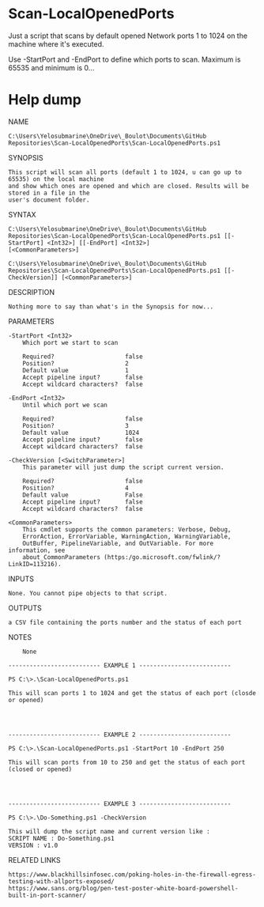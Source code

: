 # Scan-LocalOpenedPorts

Just a script that scans by default opened Network ports 1 to 1024 on the machine where it's executed.

Use -StartPort and -EndPort to define which ports to scan. Maximum is 65535 and minimum is 0...

# Help dump


NAME

    C:\Users\Yelosubmarine\OneDrive\_Boulot\Documents\GitHub 
    Repositories\Scan-LocalOpenedPorts\Scan-LocalOpenedPorts.ps1
    
SYNOPSIS

    This script will scan all ports (default 1 to 1024, u can go up to 65535) on the local machine
    and show which ones are opened and which are closed. Results will be stored in a file in the
    user's document folder.
    
    
SYNTAX

    C:\Users\Yelosubmarine\OneDrive\_Boulot\Documents\GitHub 
    Repositories\Scan-LocalOpenedPorts\Scan-LocalOpenedPorts.ps1 [[-StartPort] <Int32>] [[-EndPort] <Int32>] 
    [<CommonParameters>]
    
    C:\Users\Yelosubmarine\OneDrive\_Boulot\Documents\GitHub 
    Repositories\Scan-LocalOpenedPorts\Scan-LocalOpenedPorts.ps1 [[-CheckVersion]] [<CommonParameters>]
    
    
DESCRIPTION

    Nothing more to say than what's in the Synopsis for now...
    

PARAMETERS

    -StartPort <Int32>
        Which port we start to scan
        
        Required?                    false
        Position?                    2
        Default value                1
        Accept pipeline input?       false
        Accept wildcard characters?  false
        
    -EndPort <Int32>
        Until which port we scan
        
        Required?                    false
        Position?                    3
        Default value                1024
        Accept pipeline input?       false
        Accept wildcard characters?  false
        
    -CheckVersion [<SwitchParameter>]
        This parameter will just dump the script current version.
        
        Required?                    false
        Position?                    4
        Default value                False
        Accept pipeline input?       false
        Accept wildcard characters?  false
        
    <CommonParameters>
        This cmdlet supports the common parameters: Verbose, Debug,
        ErrorAction, ErrorVariable, WarningAction, WarningVariable,
        OutBuffer, PipelineVariable, and OutVariable. For more information, see 
        about_CommonParameters (https:/go.microsoft.com/fwlink/?LinkID=113216). 
    
INPUTS

    None. You cannot pipe objects to that script.
    
    
OUTPUTS

    a CSV file containing the ports number and the status of each port
    
    
NOTES
    
    
        None
    
    -------------------------- EXAMPLE 1 --------------------------
    
    PS C:\>.\Scan-LocalOpenedPorts.ps1
    
    This will scan ports 1 to 1024 and get the status of each port (closde or opened)
    
    
    
    
    -------------------------- EXAMPLE 2 --------------------------
    
    PS C:\>.\Scan-LocalOpenedPorts.ps1 -StartPort 10 -EndPort 250
    
    This will scan ports from 10 to 250 and get the status of each port (closed or opened)
    
    
    
    
    -------------------------- EXAMPLE 3 --------------------------
    
    PS C:\>.\Do-Something.ps1 -CheckVersion
    
    This will dump the script name and current version like :
    SCRIPT NAME : Do-Something.ps1
    VERSION : v1.0
    
    
    
    
    
RELATED LINKS

    https://www.blackhillsinfosec.com/poking-holes-in-the-firewall-egress-testing-with-allports-exposed/
    https://www.sans.org/blog/pen-test-poster-white-board-powershell-built-in-port-scanner/



